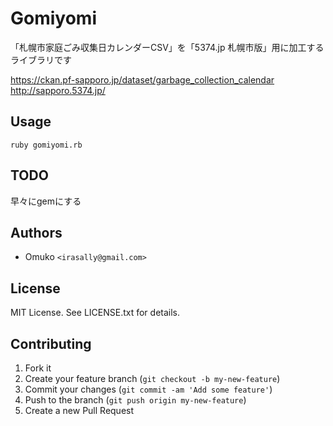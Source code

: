 # Gomiyomi

「札幌市家庭ごみ収集日カレンダーCSV」を「5374.jp 札幌市版」用に加工するライブラリです

https://ckan.pf-sapporo.jp/dataset/garbage_collection_calendar
http://sapporo.5374.jp/

## Usage
```
ruby gomiyomi.rb
```

## TODO

早々にgemにする


## Authors

* Omuko `<irasally@gmail.com>`

## License

MIT License. See LICENSE.txt for details.

## Contributing

1. Fork it
2. Create your feature branch (`git checkout -b my-new-feature`)
3. Commit your changes (`git commit -am 'Add some feature'`)
4. Push to the branch (`git push origin my-new-feature`)
5. Create a new Pull Request
